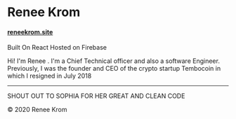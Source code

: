 # Renee Krom

#### [reneekrom.site](http://reneekrom.site)

Built On React
Hosted on Firebase

Hi! I'm Renee . I'm a Chief Technical officer and also a software Engineer.
Previously, I was the founder and CEO of the crypto startup Tembocoin in which I resigned in July 2018

---

SHOUT OUT TO SOPHIA FOR HER GREAT AND CLEAN CODE

© 2020 Renee Krom
